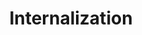 ---
layout: activity/internalization/i18n
title: Internalization
permalink: /activity/internalization
---